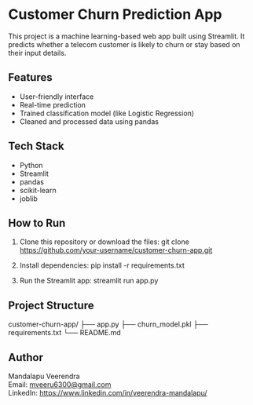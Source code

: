 # Customer Churn Prediction App

This project is a machine learning-based web app built using Streamlit. It predicts whether a telecom customer is likely to churn or stay based on their input details.

## Features
- User-friendly interface
- Real-time prediction
- Trained classification model (like Logistic Regression)
- Cleaned and processed data using pandas

## Tech Stack
- Python
- Streamlit
- pandas
- scikit-learn
- joblib

## How to Run

1. Clone this repository or download the files:
   git clone https://github.com/your-username/customer-churn-app.git

2. Install dependencies:
   pip install -r requirements.txt

3. Run the Streamlit app:
   streamlit run app.py

## Project Structure
customer-churn-app/
├── app.py
├── churn_model.pkl
├── requirements.txt
└── README.md

## Author
Mandalapu Veerendra  
Email: mveeru6300@gmail.com  
LinkedIn: https://www.linkedin.com/in/veerendra-mandalapu/